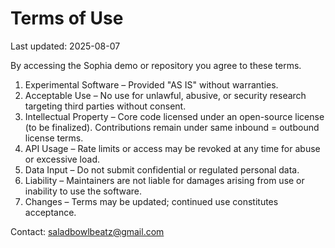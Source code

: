# Terms of Use

Last updated: 2025-08-07

By accessing the Sophia demo or repository you agree to these terms.

1. Experimental Software – Provided "AS IS" without warranties.
2. Acceptable Use – No use for unlawful, abusive, or security research targeting third parties without consent.
3. Intellectual Property – Core code licensed under an open-source license (to be finalized). Contributions remain under same inbound = outbound license terms.
4. API Usage – Rate limits or access may be revoked at any time for abuse or excessive load.
5. Data Input – Do not submit confidential or regulated personal data.
6. Liability – Maintainers are not liable for damages arising from use or inability to use the software.
7. Changes – Terms may be updated; continued use constitutes acceptance.

Contact: saladbowlbeatz@gmail.com
